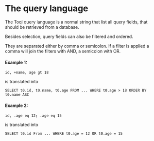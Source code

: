 # The query language

The Toql query language is a normal string that list all query fields, that should be retrieved from a database. 

Besides selection, query fields can also be filtered and ordered. 

They are separated either by comma or semicolon. If a filter is applied a comma will join the filters with AND, a semicolon with OR.

#### Example 1:
    id, +name, age gt 18
 is translated into 

    SELECT t0.id, t0.name, t0.age FROM ... WHERE t0.age > 18 ORDER BY t0.name ASC
 
#### Example 2:
    id, .age eq 12; .age eq 15
 is translated into
 
    SELECT t0.id From ... WHERE t0.age = 12 OR t0.age = 15


 
 
 

 
